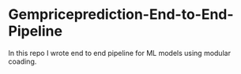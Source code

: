 # Gempriceprediction-End-to-End-Pipeline
In this repo I wrote end to end pipeline for ML models using modular coading.
